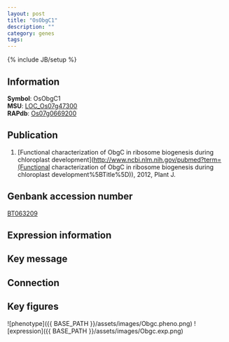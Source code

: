 ```yaml
---
layout: post
title: "OsObgC1"
description: ""
category: genes
tags: 
---
```

{% include JB/setup %}

## Information
__Symbol__: OsObgC1  
__MSU__: [LOC_Os07g47300](http://rice.plantbiology.msu.edu/cgi-bin/ORF_infopage.cgi?orf=LOC_Os07g47300)  
__RAPdb__: [Os07g0669200](http://rapdb.dna.affrc.go.jp/viewer/gbrowse_details/irgsp1?name=Os07g0669200)  

## Publication
1. [Functional characterization of ObgC in ribosome biogenesis during chloroplast development](http://www.ncbi.nlm.nih.gov/pubmed?term=(Functional characterization of ObgC in ribosome biogenesis during chloroplast development%5BTitle%5D)), 2012, Plant J.

## Genbank accession number
[BT063209](http://www.ncbi.nlm.nih.gov/nuccore/BT063209)

## Expression information

## Key message

## Connection

## Key figures
![phenotype]({{ BASE_PATH }}/assets/images/Obgc.pheno.png)
![expression]({{ BASE_PATH }}/assets/images/Obgc.exp.png)


